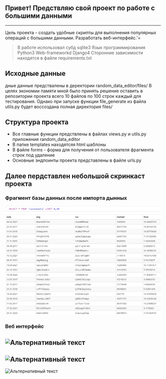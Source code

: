 ## Привет! Предствляю свой проект по работе с большими данными
---
Цель проекта - создать удобные скрипты для выполнения популярных операций с большими данными. Разработать веб-интерфейс.'=

> В работе использовал субд sqlite3
> Язык программирования Python3
> Web-frameworkd Django4
> Сторонние зависимости находятся в файле requirements.txt

## Исходные данные  

дные данные предствалены в деректории random_data_editor/files/
В целях экономии памяти мной было принять решение оставить в репозитории проекта всего 10 файлов по 100 строк каждый для тестирования.
Однако при запуске функции file_generate из файла utils.py будет воссоздана полная директория files/

## Структура проекта

* Все главные функции предствлены в файлах views.py и utils.py приложения random_data_editor
* В папке templates находятсяя html шаблоны
* В файле forms - форма для получения от пользователя фрагмента строк под удаление
* Основные эндпоинты проекта представлены в файле urls.py

## Далее пердставлен небольшой скринкаст проекта
### Фрагмент базы данных после импорта дынных
![Альтернативный текст](./random_data_editor/screenshots/database.png)
### Веб интерфейс
![Альтернативный текст](./screenshots/account.png)
---
![Альтернативный текст](./screenshots/account.png)
---
![Альтернативный текст](./screenshots/account.png)
